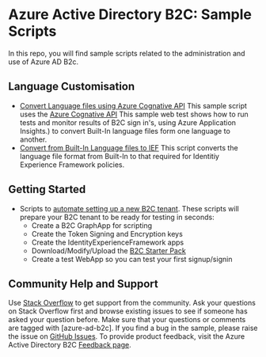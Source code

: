 # Azure Active Directory B2C: Sample Scripts

In this repo, you will find sample scripts related to the administration and use of Azure AD B2c.

## Language Customisation
- [Convert Language files using Azure Cognative API](/ConvertLanguage) This sample script uses the [Azure Cognative API](https://www.microsoft.com/en-us/translator/) This sample web test shows how to run tests and monitor results of B2C sign in's, using Azure Application Insights.) to convert Built-In language files form one language to another.
- [Convert from Built-In Language files to IEF](/BultInLangtoCustLang) This script converts the language file format from Built-In to that required for Identitiy Experience Framework policies.

## Getting Started
- Scripts to [automate setting up a new B2C tenant](/GettingStarted). These scripts will prepare your B2C tenant to be ready for testing in seconds:
    - Create a B2C GraphApp for scripting
    - Create the Token Signing and Encryption keys
    - Create the IdentityExperienceFramework apps
    - Download/Modify/Upload the [B2C Starter Pack](https://github.com/Azure-Samples/active-directory-b2c-custom-policy-starterpack)
    - Create a test WebApp so you can test your first signup/signin

## Community Help and Support
Use [Stack Overflow](https://stackoverflow.com/questions/tagged/azure-ad-b2c) to get support from the community. Ask your questions on Stack Overflow first and browse existing issues to see if someone has asked your question before. Make sure that your questions or comments are tagged with [azure-ad-b2c].
If you find a bug in the sample, please raise the issue on [GitHub Issues](https://github.com/azure-ad-b2c/samples/issues).
To provide product feedback, visit the Azure Active Directory B2C [Feedback page](https://feedback.azure.com/forums/169401-azure-active-directory?category_id=160596).
